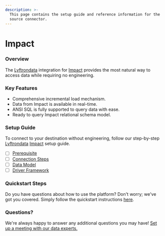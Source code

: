```yaml
---
description: >-
  This page contains the setup guide and reference information for the Impact
  source connector.
---
```


# Impact

### Overview

The [Lyftrondata](https://www.lyftrondata.com/) integration for [Impact](https://www.lyftrondata.com/integration/marketing-analytics/impact/) provides the most natural way to access data while requiring no engineering.

### Key Features

* Comprehensive incremental load mechanism.
* Data from Impact is available in real-time.
* ANSI SQL is fully supported to query data with ease.
* Ready to query Impact relational schema model.

### Setup Guide

To connect to your destination without engineering, follow our step-by-step [Lyftrondata](https://www.lyftrondata.com/) [Impact](https://www.lyftrondata.com/integration/marketing-analytics/impact/) setup guide.

* [ ] [Prerequisite](prerequisite.md)
* [ ] [Connection Steps](connection-steps.md)
* [ ] [Data Model](data-model/erd.md)
* [ ] [Driver Framework](driver-framework/)

### Quickstart Steps

Do you have questions about how to use the platform? Don't worry; we've got you covered. Simply follow the quickstart instructions [here](broken-reference).

### Questions? <a href="#questions" id="questions"></a>

We're always happy to answer any additional questions you may have! [Set up a meeting with our data experts.](https://www.lyftrondata.com/book-a-meeting/)
